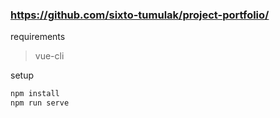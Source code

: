 ### https://github.com/sixto-tumulak/project-portfolio/
  
requirements
> vue-cli

setup
```bash
npm install
npm run serve
```
